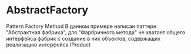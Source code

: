 # AbstractFactory
Pattern Factory Method
В данном примере написан паттерн "Абстрактная фабрика", для "Фарбричного метода" не хватает общего интерфейса фабрик с создание в них объектов, содержащих реализацию интерфейса IProduct
